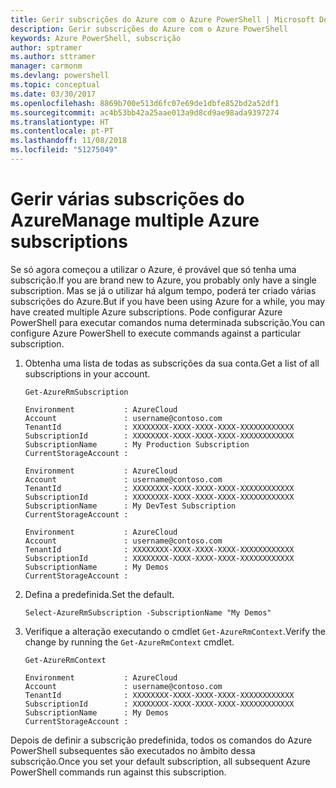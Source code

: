 ```yaml
---
title: Gerir subscrições do Azure com o Azure PowerShell | Microsoft Docs
description: Gerir subscrições do Azure com o Azure PowerShell
keywords: Azure PowerShell, subscrição
author: sptramer
ms.author: sttramer
manager: carmonm
ms.devlang: powershell
ms.topic: conceptual
ms.date: 03/30/2017
ms.openlocfilehash: 8869b700e513d6fc07e69de1dbfe852bd2a52df1
ms.sourcegitcommit: ac4b53bb42a25aae013a9d8cd9ae98ada9397274
ms.translationtype: HT
ms.contentlocale: pt-PT
ms.lasthandoff: 11/08/2018
ms.locfileid: "51275049"
---
```

# <a name="manage-multiple-azure-subscriptions"></a><span data-ttu-id="9baa6-104">Gerir várias subscrições do Azure</span><span class="sxs-lookup"><span data-stu-id="9baa6-104">Manage multiple Azure subscriptions</span></span>

<span data-ttu-id="9baa6-105">Se só agora começou a utilizar o Azure, é provável que só tenha uma subscrição.</span><span class="sxs-lookup"><span data-stu-id="9baa6-105">If you are brand new to Azure, you probably only have a single subscription.</span></span> <span data-ttu-id="9baa6-106">Mas se já o utilizar há algum tempo, poderá ter criado várias subscrições do Azure.</span><span class="sxs-lookup"><span data-stu-id="9baa6-106">But if you have been using Azure for a while, you may have created multiple Azure subscriptions.</span></span> <span data-ttu-id="9baa6-107">Pode configurar Azure PowerShell para executar comandos numa determinada subscrição.</span><span class="sxs-lookup"><span data-stu-id="9baa6-107">You can configure Azure PowerShell to execute commands against a particular subscription.</span></span>

1. <span data-ttu-id="9baa6-108">Obtenha uma lista de todas as subscrições da sua conta.</span><span class="sxs-lookup"><span data-stu-id="9baa6-108">Get a list of all subscriptions in your account.</span></span>

    ```powershell-interactive
    Get-AzureRmSubscription
    ```

    ```output
    Environment           : AzureCloud
    Account               : username@contoso.com
    TenantId              : XXXXXXXX-XXXX-XXXX-XXXX-XXXXXXXXXXXX
    SubscriptionId        : XXXXXXXX-XXXX-XXXX-XXXX-XXXXXXXXXXXX
    SubscriptionName      : My Production Subscription
    CurrentStorageAccount :

    Environment           : AzureCloud
    Account               : username@contoso.com
    TenantId              : XXXXXXXX-XXXX-XXXX-XXXX-XXXXXXXXXXXX
    SubscriptionId        : XXXXXXXX-XXXX-XXXX-XXXX-XXXXXXXXXXXX
    SubscriptionName      : My DevTest Subscription
    CurrentStorageAccount :

    Environment           : AzureCloud
    Account               : username@contoso.com
    TenantId              : XXXXXXXX-XXXX-XXXX-XXXX-XXXXXXXXXXXX
    SubscriptionId        : XXXXXXXX-XXXX-XXXX-XXXX-XXXXXXXXXXXX
    SubscriptionName      : My Demos
    CurrentStorageAccount :
    ```

2. <span data-ttu-id="9baa6-109">Defina a predefinida.</span><span class="sxs-lookup"><span data-stu-id="9baa6-109">Set the default.</span></span>

    ```powershell-interactive
    Select-AzureRmSubscription -SubscriptionName "My Demos"
    ```

3. <span data-ttu-id="9baa6-110">Verifique a alteração executando o cmdlet `Get-AzureRmContext`.</span><span class="sxs-lookup"><span data-stu-id="9baa6-110">Verify the change by running the `Get-AzureRmContext` cmdlet.</span></span>

    ```powershell-interactive
    Get-AzureRmContext
    ```

    ```output
    Environment           : AzureCloud
    Account               : username@contoso.com
    TenantId              : XXXXXXXX-XXXX-XXXX-XXXX-XXXXXXXXXXXX
    SubscriptionId        : XXXXXXXX-XXXX-XXXX-XXXX-XXXXXXXXXXXX
    SubscriptionName      : My Demos
    CurrentStorageAccount :
    ```

<span data-ttu-id="9baa6-111">Depois de definir a subscrição predefinida, todos os comandos do Azure PowerShell subsequentes são executados no âmbito dessa subscrição.</span><span class="sxs-lookup"><span data-stu-id="9baa6-111">Once you set your default subscription, all subsequent Azure PowerShell commands run against this subscription.</span></span>

